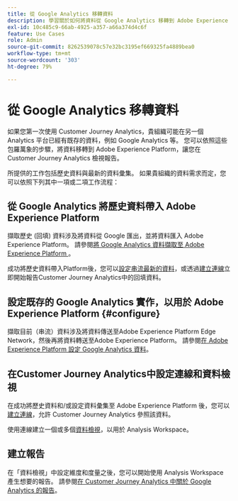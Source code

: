 ```yaml
---
title: 從 Google Analytics 移轉資料
description: 學習關於如何將資料從 Google Analytics 移轉到 Adobe Experience Platform 包羅萬象的工作流程，並在 Customer Journey Analytics 檢視報告。
exl-id: 10c485c9-66ab-4925-a357-a66a374d4c6f
feature: Use Cases
role: Admin
source-git-commit: 8262539078c57e32bc3195ef669325fa4889bea0
workflow-type: tm+mt
source-wordcount: '303'
ht-degree: 79%

---
```


# 從 Google Analytics 移轉資料

如果您第一次使用 Customer Journey Analytics，貴組織可能在另一個 Analytics 平台已經有既存的資料，例如 Google Analytics 等。 您可以依照這些包羅萬象的步驟，將資料移轉到 Adobe Experience Platform，讓您在 Customer Journey Analytics 檢視報告。

所提供的工作包括歷史資料與最新的資料彙集。 如果貴組織的資料需求而定，您可以依照下列其中一項或二項工作流程：

## 從 Google Analytics 將歷史資料帶入 Adobe Experience Platform

擷取歷史 (回填) 資料涉及將資料從 Google 匯出，並將資料匯入 Adobe Experience Platform。 請參閱[將 Google Analytics 資料擷取至 Adobe Experience Platform ](backfill.md)。

成功將歷史資料帶入Platform後，您可以[設定串流最新的資料](streaming.md)，或透過[建立連線](/help/connections/create-connection.md)立即開始報告Customer Journey Analytics中的回填資料。

## 設定既存的 Google Analytics 實作，以用於 Adobe Experience Platform {#configure}

擷取目前（串流）資料涉及將資料傳送至Adobe Experience Platform Edge Network，然後再將資料轉送至Adobe Experience Platform。 請參閱[在 Adobe Experience Platform 設定 Google Analytics 資料](streaming.md)。

## 在Customer Journey Analytics中設定連線和資料檢視

在成功將歷史資料和/或設定資料彙集至 Adobe Experience Platform 後，您可以[建立連線](/help/connections/create-connection.md)，允許 Customer Journey Analytics 參照該資料。

使用連線建立一個或多個[資料檢視](/help/data-views/create-dataview.md)，以用於 Analysis Workspace。

## 建立報告

在「資料檢視」中設定維度和度量之後，您可以開始使用 Analysis Workspace 產生想要的報告。 請參閱[在 Customer Journey Analytics 中關於 Google Analytics 的報告](report.md)。
